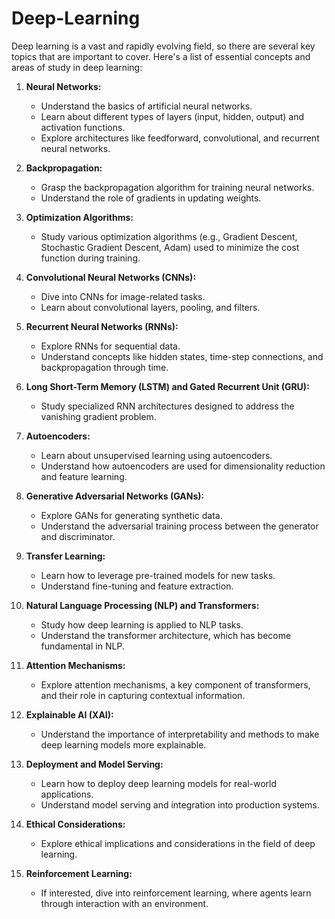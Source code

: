 # Deep-Learning

Deep learning is a vast and rapidly evolving field, so there are several key topics that are important to cover. Here's a list of essential concepts and areas of study in deep learning:

1. **Neural Networks:**
   - Understand the basics of artificial neural networks.
   - Learn about different types of layers (input, hidden, output) and activation functions.
   - Explore architectures like feedforward, convolutional, and recurrent neural networks.

2. **Backpropagation:**
   - Grasp the backpropagation algorithm for training neural networks.
   - Understand the role of gradients in updating weights.

3. **Optimization Algorithms:**
   - Study various optimization algorithms (e.g., Gradient Descent, Stochastic Gradient Descent, Adam) used to minimize the cost function during training.

4. **Convolutional Neural Networks (CNNs):**
   - Dive into CNNs for image-related tasks.
   - Learn about convolutional layers, pooling, and filters.

5. **Recurrent Neural Networks (RNNs):**
   - Explore RNNs for sequential data.
   - Understand concepts like hidden states, time-step connections, and backpropagation through time.

6. **Long Short-Term Memory (LSTM) and Gated Recurrent Unit (GRU):**
   - Study specialized RNN architectures designed to address the vanishing gradient problem.

7. **Autoencoders:**
   - Learn about unsupervised learning using autoencoders.
   - Understand how autoencoders are used for dimensionality reduction and feature learning.

8. **Generative Adversarial Networks (GANs):**
   - Explore GANs for generating synthetic data.
   - Understand the adversarial training process between the generator and discriminator.

9. **Transfer Learning:**
   - Learn how to leverage pre-trained models for new tasks.
   - Understand fine-tuning and feature extraction.

10. **Natural Language Processing (NLP) and Transformers:**
    - Study how deep learning is applied to NLP tasks.
    - Understand the transformer architecture, which has become fundamental in NLP.

11. **Attention Mechanisms:**
    - Explore attention mechanisms, a key component of transformers, and their role in capturing contextual information.

12. **Explainable AI (XAI):**
    - Understand the importance of interpretability and methods to make deep learning models more explainable.

13. **Deployment and Model Serving:**
    - Learn how to deploy deep learning models for real-world applications.
    - Understand model serving and integration into production systems.

14. **Ethical Considerations:**
    - Explore ethical implications and considerations in the field of deep learning.

15. **Reinforcement Learning:**
    - If interested, dive into reinforcement learning, where agents learn through interaction with an environment.



